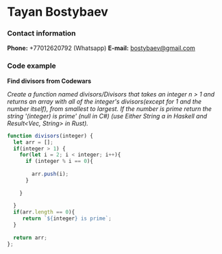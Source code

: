 # Tayan Bostybaev

### Contact information
**Phone:** +77012620792 (Whatsapp)
**E-mail:** bostybaev@gmail.com

### Code example
**Find divisors from Codewars**

*Create a function named divisors/Divisors that takes an integer n > 1 and returns an array with all of the integer's divisors(except for 1 and the number itself), from smallest to largest. If the number is prime return the string '(integer) is prime' (null in C#) (use Either String a in Haskell and Result<Vec<u32>, String> in Rust).*
```JavaScript
function divisors(integer) {
  let arr = [];
  if(integer > 1) {
    for(let i = 2; i < integer; i++){
      if (integer % i == 0){
        
        arr.push(i);
      }
      
    }
    
  }
  if(arr.length == 0){
     return `${integer} is prime`;
  }
      
  return arr;
};
```
